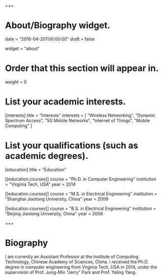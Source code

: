 +++
# About/Biography widget.

date = "2016-04-20T00:00:00"
draft = false

widget = "about"

# Order that this section will appear in.
weight = 0

# List your academic interests.
[interests]
  title = "Interests"
  interests = [
    "Wireless Networking",
    "Dynamic Spectrum Access",
    "5G Mobile Networks",
    "Internet of Things",
    "Mobile Computing"
  ]

# List your qualifications (such as academic degrees).
[education]
  title = "Education"

[[education.courses]]
  course = "Ph.D. in Computer Engineering"
  institution = "Virginia Tech, USA"
  year = 2014

[[education.courses]]
  course = "M.S. in Electrical Engineering"
  institution = "Shanghai Jiaotong University, China"
  year = 2009

[[education.courses]]
  course = "B.S. in Electrical Engineering"
  institution = "Beijing Jiaotong University, China"
  year = 2006
 
+++

# Biography

I am currently an Assistant Professor at the Institute of Computing Technology, Chinese Academy of Sciences, China. I received the Ph.D. degree in computer engineering from Virginia Tech, USA in 2014, under the supervision of Prof. Jung-Min "Jerry" Park and Prof. Yaling Yang. 

 
